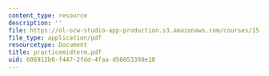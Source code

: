 ```yaml
---
content_type: resource
description: ''
file: https://ol-ocw-studio-app-production.s3.amazonaws.com/courses/15-402-finance-theory-ii-spring-2003/606912b6f4472fdd4faad56053398e10_practicemidterm.pdf
file_type: application/pdf
resourcetype: Document
title: practicemidterm.pdf
uid: 606912b6-f447-2fdd-4faa-d56053398e10
---
```

